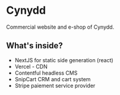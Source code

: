 # Cynydd
Commercial website and e-shop of Cynydd.

## What's inside?

- NextJS for static side generation (react)
- Vercel - CDN
- Contentful headless CMS
- SnipCart CRM and cart system
- Stripe paiement service provider

